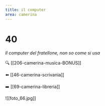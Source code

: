 ```yaml
---
title: il computer
area: camerina
---
```

# 40
_Il computer del fratellone, non so come si usa_

🔍 [[206-camerina-musica-BONUS]]

⬅️ [[46-camerina-scrivania]]

➡️ [[69-camerina-libreria]]

![[foto_66.jpg]]